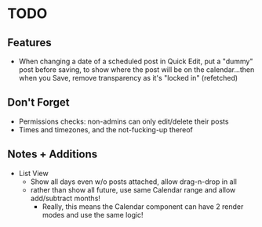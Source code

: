 # TODO

## Features

-   When changing a date of a scheduled post in Quick Edit, put a "dummy" post before saving, to show where the post will be on the calendar...then when you Save, remove transparency as it's "locked in" (refetched)

## Don't Forget

-   Permissions checks: non-admins can only edit/delete their posts
-   Times and timezones, and the not-fucking-up thereof

## Notes + Additions

-   List View
    -   Show all days even w/o posts attached, allow drag-n-drop in all
    -   rather than show all future, use same Calendar range and allow add/subtract months!
        -   Really, this means the Calendar component can have 2 render modes and use the same logic!
